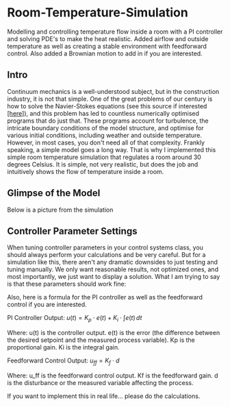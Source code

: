 # Room-Temperature-Simulation
Modelling and controlling temperature flow inside a room with  a PI controller and solving PDE's to make the heat realistic. Added airflow and outside temperature as well as creating a stable environment with feedforward control. Also added a Brownian motion to add in if you are interested.

## Intro
Continuum mechanics is a well-understood subject, but in the construction industry, it is not that simple. One of the great problems of our century is how to solve the Navier-Stokes equations (see this source if interested <a href=https://en.wikipedia.org/wiki/Navier–Stokes_equations>[here]</a>), and this problem has led to countless numerically optimised programs that do just that. These programs account for turbulence, the intricate boundary conditions of the model structure, and optimise for various initial conditions, including weather and outside temperature. However, in most cases, you don't need all of that complexity. Frankly speaking, a simple model goes a long way. That is why I implemented this simple room temperature simulation that regulates a room around 30 degrees Celsius. It is simple, not very realistic, but does the job and intuitively shows the flow of temperature inside a room.

## Glimpse of the Model
Below is a picture from the simulation

## Controller Parameter Settings
When tuning controller parameters in your control systems class, you should always perform your calculations and be very careful. But for a simulation like this, there aren't any dramatic downsides to just testing and tuning manually. We only want reasonable results, not optimized ones, and most importantly, we just want to display a solution. What I am trying to say is that these parameters should work fine:

Also, here is a formula for the PI controller as well as the feedforward control if you are interested. 

$\text{PI Controller Output: } u(t) = K_p \cdot e(t) + K_i \cdot \int e(t) \, dt$


Where:
u(t) is the controller output.
e(t) is the error (the difference between the desired setpoint and the measured process variable).
Kp is the proportional gain.
Ki is the integral gain.

$\text{Feedforward Control Output: } u_{ff} = K_f \cdot d$

Where:
u_ff is the feedforward control output.
Kf is the feedforward gain.
d is the disturbance or the measured variable affecting the process.

If you want to implement this in real life... please do the calculations.
## 
